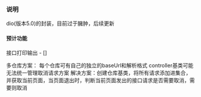 ### 说明
dio(版本5.0)的封装，目前过于臃肿，后续更新

#### 预计功能
接口打印输出 - []

多仓库方案：
每个仓库可有自己的独立的baseUrl和解析格式
    controller基类可能无法统一管理取消请求方案
        解决方案：创建仓库基类，将所有请求添加进集合，并获取当前页面，当页面退出时，判断当前页面发出的接口请求是否需要取消，需要则取消